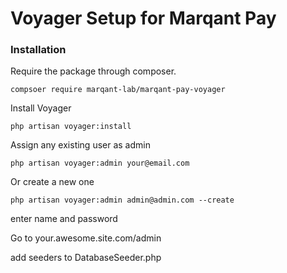 # Voyager Setup for Marqant Pay


### Installation

Require the package through composer.
```
compsoer require marqant-lab/marqant-pay-voyager
```

Install Voyager
```
php artisan voyager:install
```
Assign any existing user as admin
```
php artisan voyager:admin your@email.com
```
Or create a new one
```
php artisan voyager:admin admin@admin.com --create
```
enter name and password

Go to your.awesome.site.com/admin

add seeders to DatabaseSeeder.php
